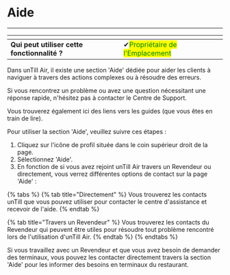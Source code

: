 # Aide

-------

<table data-card-size="large" data-view="cards" data-full-width="false"><thead><tr><th></th><th></th><th></th></tr></thead><tbody><tr><td><strong>Qui peut utiliser cette fonctionnalité ?</strong></td><td><span data-gb-custom-inline data-tag="emoji" data-code="2714">✔</span><mark style="color:green;">Propriétaire de l'Emplacement</mark></td><td></td></tr></tbody></table>

Dans unTill Air, il existe une section 'Aide' dédiée pour aider les clients à naviguer à travers des actions complexes ou à résoudre des erreurs.

Si vous rencontrez un problème ou avez une question nécessitant une réponse rapide, n'hésitez pas à contacter le Centre de Support.

Vous trouverez également ici des liens vers les guides (que vous êtes en train de lire).

Pour utiliser la section 'Aide', veuillez suivre ces étapes :

1. Cliquez sur l'icône de profil située dans le coin supérieur droit de la page.
2. Sélectionnez 'Aide'.
3. En fonction de si vous avez rejoint unTill Air travers un Revendeur ou directement, vous verrez différentes options de contact sur la page 'Aide' :

{% tabs %}
{% tab title="Directement" %}
Vous trouverez les contacts unTill que vous pouvez utiliser pour contacter le centre d'assistance et recevoir de l'aide.
{% endtab %}

{% tab title="Travers un Revendeur" %}
Vous trouverez les contacts du Revendeur qui peuvent être utiles pour résoudre tout problème rencontré lors de l'utilisation d'unTill Air.
{% endtab %}
{% endtabs %}

Si vous travaillez avec un Revendeur et que vous avez besoin de demander des terminaux, vous pouvez les contacter directement travers la section 'Aide' pour les informer des besoins en terminaux du restaurant.